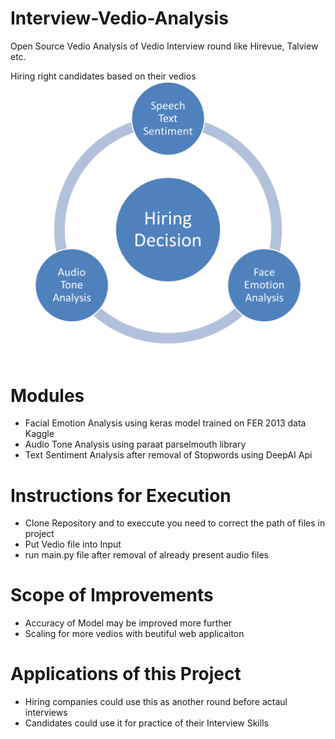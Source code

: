 # Interview-Vedio-Analysis
Open Source Vedio Analysis of Vedio Interview round like Hirevue, Talview etc.

Hiring right candidates based on their vedios
<img src="hiring_dependency.png">

# Modules
<ul>
<li>Facial Emotion Analysis using keras model trained on FER 2013 data Kaggle</li>
<li>Audio Tone Analysis using paraat parselmouth library</li>
<li>Text Sentiment Analysis after removal of Stopwords using DeepAI Api</li>
</ul>

# Instructions for Execution
<ul>
<li>Clone Repository and to execcute you need to correct the path of files in project</li>
<li>Put Vedio file into Input</li>
<li>run main.py file after removal of already present audio files</li>
</ul>

# Scope of Improvements
<ul>
<li>Accuracy of Model may be improved more further</li>
<li>Scaling for more vedios with beutiful web applicaiton</li>
</ul>

# Applications of this Project
<ul>
<li>Hiring companies could use this as another round before actaul interviews</li>
<li>Candidates could use it for practice of their Interview Skills</li>
</ul>
